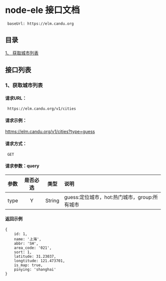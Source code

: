 # node-ele 接口文档
```
 baseUrl: https://elm.candu.org
```

## 目录

[1、 获取城市列表](#1获取城市列表)<br>

## 接口列表

### 1、获取城市列表

#### 请求URL：
```
 https://elm.candu.org/v1/cities
```

#### 请求示例：
 [httms://elm.candu.org/v1/cities?type=guess](httms://elm.candu.org/v1/cities?type=guess)

#### 请求方式：
```
 GET
```

#### 请求参数：query

|参数|是否必选|类型|说明|
|:-----|:------:|:-----:|:-----|
|type  |Y       |String |guess:定位城市，hot:热门城市，group:所有城市
 

#### 返回示例
```
{
    id: 1,
    name: '上海',
    abbr: 'SH',
    area_code: '021',
    sort: 1,
    latitude: 31.23037,
    longtitude: 121.473701,
    is_map: true,
    pinying: 'shanghai'
}
```